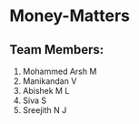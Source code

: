 # Money-Matters

Team Members:
-
 1. Mohammed Arsh M
 2. Manikandan V
 3. Abishek M L
 4. Siva S
 5. Sreejith N J

